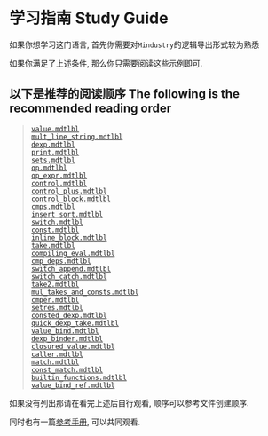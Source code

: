 # 学习指南 Study Guide
如果你想学习这门语言, 首先你需要对`Mindustry`的逻辑导出形式较为熟悉

如果你满足了上述条件, 那么你只需要阅读这些示例即可.

## 以下是推荐的阅读顺序 The following is the recommended reading order
> [`value.mdtlbl`](./value.mdtlbl)<br/>
> [`mult_line_string.mdtlbl`](./mult_line_string.mdtlbl)<br/>
> [`dexp.mdtlbl`](./dexp.mdtlbl)<br/>
> [`print.mdtlbl`](./print.mdtlbl)<br/>
> [`sets.mdtlbl`](./sets.mdtlbl)<br/>
> [`op.mdtlbl`](./op.mdtlbl)<br/>
> [`op_expr.mdtlbl`](./op_expr.mdtlbl)<br/>
> [`control.mdtlbl`](./control.mdtlbl)<br/>
> [`control_plus.mdtlbl`](./control_plus.mdtlbl)<br/>
> [`control_block.mdtlbl`](./control_block.mdtlbl)<br/>
> [`cmps.mdtlbl`](./cmps.mdtlbl)<br/>
> [`insert_sort.mdtlbl`](./insert_sort.mdtlbl)<br/>
> [`switch.mdtlbl`](./switch.mdtlbl)<br/>
> [`const.mdtlbl`](./const.mdtlbl)<br/>
> [`inline_block.mdtlbl`](./inline_block.mdtlbl)<br/>
> [`take.mdtlbl`](./take.mdtlbl)<br/>
> [`compiling_eval.mdtlbl`](./compiling_eval.mdtlbl)<br/>
> [`cmp_deps.mdtlbl`](./cmp_deps.mdtlbl)<br/>
> [`switch_append.mdtlbl`](./switch_append.mdtlbl)<br/>
> [`switch_catch.mdtlbl`](./switch_catch.mdtlbl)<br/>
> [`take2.mdtlbl`](./take2.mdtlbl)<br/>
> [`mul_takes_and_consts.mdtlbl`](./mul_takes_and_consts.mdtlbl)<br/>
> [`cmper.mdtlbl`](./cmper.mdtlbl)<br/>
> [`setres.mdtlbl`](./setres.mdtlbl)<br/>
> [`consted_dexp.mdtlbl`](./consted_dexp.mdtlbl)<br/>
> [`quick_dexp_take.mdtlbl`](./quick_dexp_take.mdtlbl)<br/>
> [`value_bind.mdtlbl`](./value_bind.mdtlbl)<br/>
> [`dexp_binder.mdtlbl`](./dexp_binder.mdtlbl)<br/>
> [`closured_value.mdtlbl`](./closured_value.mdtlbl)<br/>
> [`caller.mdtlbl`](./caller.mdtlbl)<br/>
> [`match.mdtlbl`](./match.mdtlbl)<br/>
> [`const_match.mdtlbl`](./const_match.mdtlbl)<br/>
> [`builtin_functions.mdtlbl`](./builtin_functions.mdtlbl)<br/>
> [`value_bind_ref.mdtlbl`](./value_bind_ref.mdtlbl)<br/>

如果没有列出那请在看完上述后自行观看, 顺序可以参考文件创建顺序.

同时也有一篇[参考手册](./reference.md), 可以共同观看.
